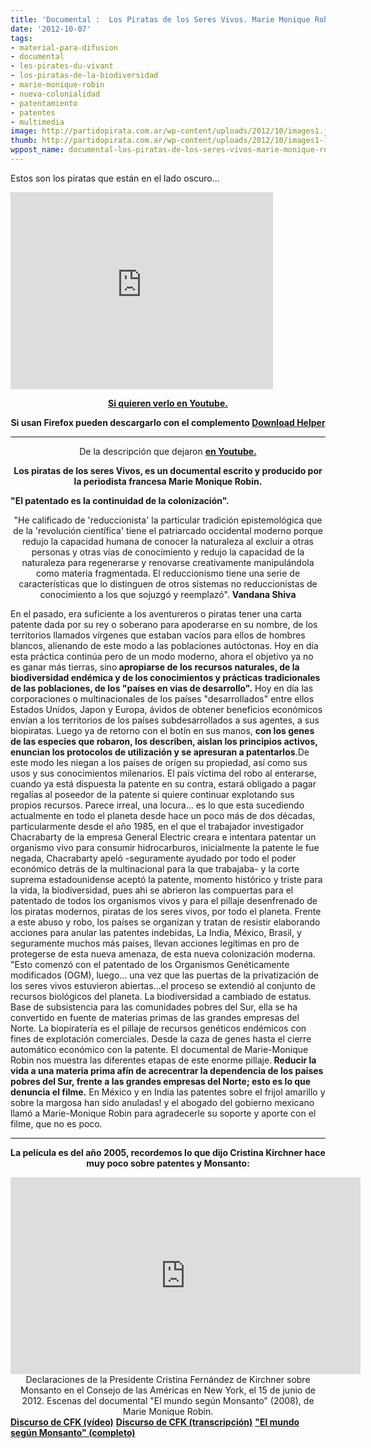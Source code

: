 ```yaml
---
title: 'Documental :  Los Piratas de los Seres Vivos. Marie Monique Robin. '
date: '2012-10-07'
tags:
- material-para-difusion
- documental
- les-pirates-du-vivant
- los-piratas-de-la-biodiversidad
- marie-monique-robin
- nueva-colonialidad
- patentamiento
- patentes
- multimedia
image: http://partidopirata.com.ar/wp-content/uploads/2012/10/images1.jpg
thumb: http://partidopirata.com.ar/wp-content/uploads/2012/10/images1-150x124.jpg
wppost_name: documental-los-piratas-de-los-seres-vivos-marie-monique-robin
---
```


Estos son los piratas que están en el lado oscuro...

<iframe src="http://www.youtube.com/embed/KLFTXYHjQNo" frameborder="0" width="420" height="315"></iframe>
<p style="text-align: center;"><strong><a href="http://youtu.be/KLFTXYHjQNo" target="_blank">Si quieren verlo en Youtube.</a></strong></p>
<p style="text-align: center;"><strong>Si usan Firefox pueden descargarlo con el complemento <a href="http://downloadhelper.net/" target="_blank">Download Helper</a></strong></p>


<hr />
<p style="text-align: center;">De la descripción que dejaron <strong><a href="http://youtu.be/KLFTXYHjQNo" target="_blank"> en Youtube.</a></strong></p>
<p style="text-align: center;"><strong>Los piratas de los seres Vivos, es un documental escrito y producido por la periodista francesa Marie Monique Robin.</strong></p>
<strong>"El patentado es la continuidad de la colonización".</strong>
<p style="text-align: center;">"He calificado de 'reduccionista' la particular tradición epistemológica que de la 'revolución científica' tiene el patriarcado occidental moderno porque redujo la capacidad humana de conocer la naturaleza al excluir a otras personas y otras vías de conocimiento y redujo la capacidad de la naturaleza para regenerarse y renovarse creativamente manipulándola como materia fragmentada. El reduccionismo tiene una serie de características que lo distinguen de otros sistemas no reduccionistas de conocimiento a los que sojuzgó y reemplazó".
<strong>Vandana Shiva</strong></p>
<p style="text-align: left;">En el pasado, era suficiente a los aventureros o piratas tener una carta patente dada por su rey o soberano para apoderarse en su nombre, de los territorios llamados vírgenes que estaban vacíos para ellos de hombres blancos, alienando de este modo a las poblaciones autóctonas.
Hoy en día esta práctica continúa pero de un modo moderno, ahora el objetivo ya no es ganar más tierras, sino<strong> apropiarse de los recursos naturales, de la biodiversidad endémica y de los conocimientos y prácticas tradicionales de las poblaciones, de los "países en vias de desarrollo".</strong>
Hoy en día las corporaciones o multinacionales de los países "desarrollados" entre ellos Estados Unidos, Japon y Europa, ávidos de obtener beneficios económicos envían a los territorios de los países subdesarrollados a sus agentes, a sus biopiratas. Luego ya de retorno con el botín en sus manos, <strong>con los genes de las especies que robaron, los describen, aislan los principios activos, enuncian los protocolos de utilización y se apresuran a patentarlos</strong>.De este modo les niegan a los países de orígen su propiedad, así como sus usos y sus conocimientos milenarios.
El país víctima del robo al enterarse, cuando ya está dispuesta la patente en su contra, estará obligado a pagar regalías al poseedor de la patente si quiere continuar explotando sus propios recursos.
Parece irreal, una locura... es lo que esta sucediendo actualmente en todo el planeta desde hace un poco más de dos décadas, particularmente desde el año 1985, en el que el trabajador investigador Chacrabarty de la empresa General Electric creara e intentara patentar un organismo vivo para consumir hidrocarburos, inicialmente la patente le fue negada, Chacrabarty apeló -seguramente ayudado por todo el poder económico detrás de la multinacional para la que trabajaba- y la corte suprema estadounidense aceptó la patente, momento histórico y triste para la vida, la biodiversidad, pues ahi se abrieron las compuertas para el patentado de todos los organismos vivos y para el pillaje desenfrenado de los piratas modernos, piratas de los seres vivos, por todo el planeta.
Frente a este abuso y robo, los países se organizan y tratan de resistir elaborando acciones para anular las patentes indebidas, La India, México, Brasil, y seguramente muchos más países, llevan acciones legítimas en pro de protegerse de esta nueva amenaza, de esta nueva colonización moderna.
"Esto comenzó con el patentado de los Organismos Genéticamente modificados (OGM), luego... una vez que las puertas de la privatización de los seres vivos estuvieron abiertas...el proceso se extendió al conjunto de recursos biológicos del planeta.
La biodiversidad a cambiado de estatus. Base de subsistencia para las comunidades pobres del Sur, ella se ha convertido en fuente de materias primas de las grandes empresas del Norte.
La biopiratería es el pillaje de recursos genéticos endémicos con fines de explotación comerciales. Desde la caza de genes hasta el cierre automático económico con la patente. El documental de Marie-Monique Robin nos muestra las diferentes etapas de este enorme pillaje.<strong> Reducir la vida a una materia prima afín de acrecentrar la dependencia de los países pobres del Sur, frente a las grandes empresas del Norte; esto es lo que denuncia el filme.</strong> En México y en India las patentes sobre el frijol amarillo y sobre la margosa han sido anuladas! y el abogado del gobierno mexicano llamó a Marie-Monique Robin para agradecerle su soporte y aporte con el filme, que no es poco.</p>


<hr />
<p style="text-align: center;"><strong>La película es del año 2005, recordemos lo que dijo Cristina Kirchner hace muy poco sobre patentes y Monsanto:</strong></p>

<center>
<iframe src="http://www.youtube.com/embed/8Dqp1zld2KI" frameborder="0" width="560" height="315"></iframe>
Declaraciones de la Presidente Cristina Fernández de Kirchner sobre Monsanto en el Consejo de las Américas en New York, el 15 de junio de 2012. Escenas del documental "El mundo según Monsanto" (2008), de Marie Monique Robin.</center><strong><a href="http://www.youtube.com/watch?v=chXHfmiLSeM" target="_blank">Discurso de CFK (vídeo)</a></strong>
<strong> <a href="http://www.presidencia.gob.ar/discursos/25918-almuerzo-en-el-council-de-las-americas-palabras-de-la-presidenta-de-la-nacion" target="_blank">Discurso de CFK (transcripción)</a></strong>
<strong> <a href="http://www.youtube.com/watch?v=LdIkq6ecQGw" target="_blank">"El mundo según Monsanto" (completo)</a></strong>

